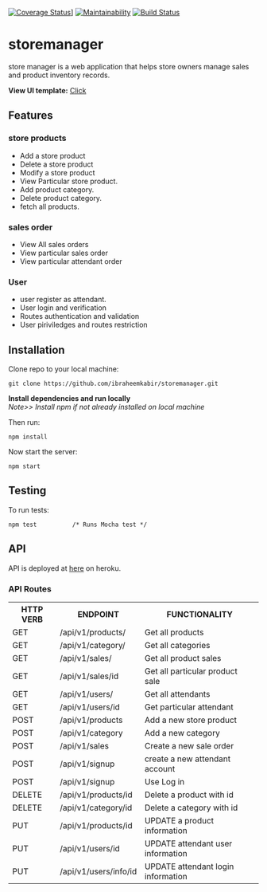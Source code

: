 [![Coverage Status](https://coveralls.io/repos/github/ibraheemkabir/storemanager/badge.svgbranch=develop)](https://coveralls.io/github/ibraheemkabir/storemanager?branch=develop)]
[![Maintainability](https://api.codeclimate.com/v1/badges/841601697d850f317d67/maintainability)](https://codeclimate.com/github/ibraheemkabir/storemanager/maintainability)
[![Build Status](https://travis-ci.org/ibraheemkabir/storemanager.svg?branch=develop)](https://travis-ci.org/ibraheemkabir/storemanager)

# storemanager

store manager is a web application that helps store owners manage sales and product inventory records.

**View UI template:** [Click](https://ibraheemkabir.github.io/storemanager/)

## Features

### store products

- Add a store product
- Delete a store product
- Modify a store product
- View Particular store product.
- Add product category.
- Delete product category.
- fetch all products.

### sales order
- View All sales orders
- View particular sales order
- View particular attendant order

### User
- user register as attendant.
- User login and verification
- Routes authentication and validation
- User piriviledges and routes restriction


## Installation

Clone repo to your local machine:

```git
git clone https://github.com/ibraheemkabir/storemanager.git
```

**Install dependencies and run locally**<br/>
*Note>> Install npm if not already installed on local machine*

Then run:

```npm
npm install
```
Now start the server:

```npm
npm start
```

## Testing

To run tests:

```npm
npm test          /* Runs Mocha test */
```

## API

API is deployed at [here](https://store-maneger.herokuapp.com/) on heroku.

### API Routes

<table>
	<tr>
		<th>HTTP VERB</th>
		<th>ENDPOINT</th>
		<th>FUNCTIONALITY</th>
	</tr>
	<tr>
		<td>GET</td>
		<td>/api/v1/products/</td> 
		<td>Get all products</td>
	</tr>
	<tr>
		<td>GET</td>
		<td>/api/v1/category/</td> 
		<td>Get all categories</td>
	</tr>
	<tr>
		<td>GET</td>
		<td>/api/v1/sales/</td> 
		<td>Get all product sales</td>
	</tr>
	<tr>
		<td>GET</td>
		<td>/api/v1/sales/id</td> 
		<td>Get all particular product sale</td>
	</tr>
	<tr>
		<td>GET</td>
		<td>/api/v1/users/</td> 
		<td>Get all attendants</td>
	</tr>
	<tr>
		<td>GET</td>
		<td>/api/v1/users/id</td> 
		<td>Get particular attendant</td>
	</tr>
	<tr>
		<td>POST</td>
		<td>/api/v1/products</td> 
		<td>Add a new store product</td>
	</tr>
	<tr>
		<td>POST</td>
		<td>/api/v1/category</td> 
		<td>Add a new category</td>
	</tr>
	<tr>
		<td>POST</td>
		<td>/api/v1/sales</td> 
		<td>Create a new sale order</td>
	</tr>
	<tr>
		<td>POST</td>
		<td>/api/v1/signup</td> 
		<td>create a new attendant account</td>
	</tr>
	<tr>
		<td>POST</td>
		<td>/api/v1/signup</td> 
		<td>Use Log in</td>
	</tr>
	<tr>
		<td>DELETE</td>
		<td>/api/v1/products/id</td> 
		<td>Delete a product with id </td>
	</tr>
	<tr>
		<td>DELETE</td>
		<td>/api/v1/category/id</td> 
		<td>Delete a category with id </td>
	</tr>
	<tr>
		<td>PUT</td>
			<td>/api/v1/products/id</td> 
		<td>UPDATE a product information</td>
	</tr>
	<td>PUT</td>
			<td>/api/v1/users/id</td> 
		<td>UPDATE attendant user information</td>
	</tr>
	<td>PUT</td>
			<td>/api/v1/users/info/id</td> 
		<td>UPDATE attendant login information</td>
	</tr>
</table>

